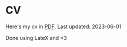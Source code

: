 # CV
Here's my cv in [PDF](/CV_FGrattarola.pdf). 
Last updated: 2023-06-01

Done using LateX and <3
